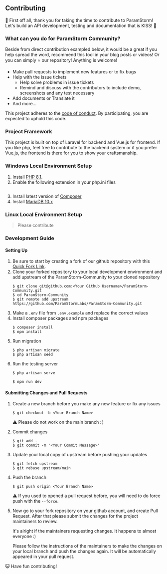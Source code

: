 ## Contributing

🎉 First off all, thank you for taking the time to contribute to ParamStorm! Let's build an API development, testing and documentation that is KISS! 🎉

### What can you do for ParamStorm Community?
Beside from direct contribution exampled below, it would be a great if you help spread the word, recommend this tool in your blog posts or videos! Or you can simply ⭐️ our repository! Anything is welcome!

- Make pull requests to implement new features or to fix bugs
- Help with the issue tickets
    - Help solve problems in issue tickets
    - Remind and discuss with the contributors to include demo, screenshots and any test necessary
- Add documents or Translate it
- And more...

This project adheres to the
[code of conduct](CODE_OF_CONDUCT.md). By participating, you are expected to
uphold this code. 

### Project Framework
This project is built on top of Laravel for backend and Vue.js for frontend.
If you like php, feel free to contribute to the backend system or if you prefer Vue.js, the frontend is there for you to show your craftsmanship.

### Windows Local Environment Setup
1. Install [PHP 8.1](https://windows.php.net/download#php-8.3).
2. Enable the following extension in your php.ini files
   ```

   ```
3. Install latest version of [Composer](https://getcomposer.org/download/)
4. Install [MariaDB 10.x](https://mariadb.org/download/?t=mariadb&o=true&p=mariadb&r=10.11.6&os=windows&cpu=x86_64&pkg=msi)

### Linux Local Environment Setup
> Please contribute

### Development Guide
#### Setting Up
1. Be sure to start by creating a fork of our github repository with this [Quick Fork Link](https://github.com/ParamStormLabs/ParamStorm-Community/fork).
2. Clone your forked repository to your local development environment and add upstream of the ParamStorm-Community to your cloned repository
   ```
   $ git clone git@github.com:<Your Github Username>/ParamStorm-Community.git
   $ cd ParamStorm-Community
   $ git remote add upstream https://github.com/ParamStormLabs/ParamStorm-Community.git
   ```
3. Make a `.env` file from `.env.example` and replace the correct values
4. Install composer packages and npm packages
   ```
   $ composer install
   $ npm install
   ```
5. Run migration
    ```
    $ php artisan migrate
    $ php artisan seed
    ```
6. Run the testing server
   ```
   $ php artisan serve
   ```
   ```
   $ npm run dev
   ```
   
#### Submitting Changes and Pull Requests
1. Create a new branch before you make any new feature or fix any issues
    ```
    $ git checkout -b <Your Branch Name>
    ```
    ⚠️ Please do not work on the main branch :(

2. Commit changes
    ```
    $ git add .
    $ git commit -m '<Your Commit Message>'
    ```
3. Update your local copy of upstream before pushing your updates
   ```
   $ git fetch upstream
   $ git rebase upstream/main
   ```
4. Push the branch
    ```
    $ git push origin <Your Branch Name>
    ```
    ⚠️ If you used to opened a pull request before, you will need to do force push with the `--force`.
5. Now go to your fork repository on your github account, and create Pull Request. After that please submit the changes for the project maintainers to review.

    It's alright if the maintainers requesting changes. It happens to almost everyone :) 

    Please follow the instructions of the maintainers to make the changes on your local branch and push the changes again. It will be automatically appeared in your pull request.


😺 Have fun contributing!
